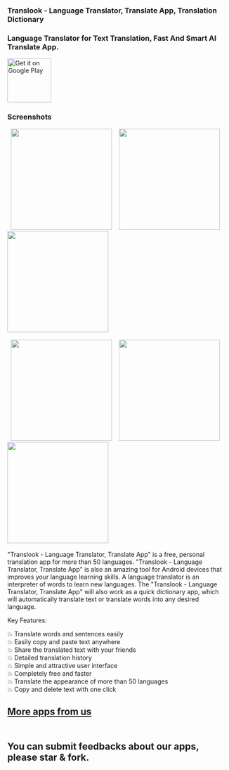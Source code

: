 ### Translook - Language Translator, Translate App, Translation Dictionary<br/>

### Language Translator for Text Translation, Fast And Smart AI Translate App.<br/>

<a href='https://play.google.com/store/apps/details?id=com.smart.translate.language.translator&pcampaignid=pcampaignidMKT-Other-global-all-co-prtnr-py-PartBadge-Mar2515-1'><img height="100" alt='Get it on Google Play' src='https://play.google.com/intl/en_us/badges/static/images/badges/en_badge_web_generic.png'/></a>

### Screenshots
<p>
  <span>&nbsp;</span>
  <img src="https://play-lh.googleusercontent.com/MafZizmEEo0NVD2_Z411lUc8vAA9YSuG3I4KMNDr6TJAyfj3Rfaca9LmkKg8qbtY2A=w526-h296-rw" width="230">
  <span>&nbsp;&nbsp;</span>
  <img src="https://play-lh.googleusercontent.com/7t3DyDzKDckOdRfZwNs_ZXOirwelR4XV0ElBoYh-tYaNipEguMjs2oygphBBiDXPGpY=w526-h296-rw" width="230">
  <span>&nbsp;&nbsp;</span>
  <img src="https://play-lh.googleusercontent.com/5oAInM6d5P-hwuK5_PlRDtrTOv0ZSaBflujIEwn79m396js4tTrb6s_L4ckaJerMQww=w526-h296-rw" width="230">
  <span>&nbsp;</span>
</p>
<p>
  <span>&nbsp;</span>
  <img src="https://play-lh.googleusercontent.com/tcSvelaew-FnzOf4ZXd4dB4uQgy-UvzQ_dSPuzJ6VUPCM-Ijb0lVOgvwauqcW04mHw=w526-h296-rw" width="230">
  <span>&nbsp;&nbsp;</span>
  <img src="https://play-lh.googleusercontent.com/Ed80nKeUJS-idx0zvCnBvRr8MAkZDqdcmzOyCMHxlF3QA0OCfFwDV3L4c2cj4psXQg=w526-h296-rw" width="230">
  <span>&nbsp;&nbsp;</span>
  <img src="https://play-lh.googleusercontent.com/8gA_kPHhHEfxJHI9daweCHZiXztBSL0ybfbh7rOmV15qj9E1getErQ5hP_iO1uC-n2o=w526-h296-rw" width="230">
  <span>&nbsp;</span>
</p>


"Translook - Language Translator, Translate App" is a free, personal translation app for more than 50 languages. "Translook - Language Translator, Translate App" is also an amazing tool for Android devices that improves your language learning skills. A language translator is an interpreter of words to learn new languages. The "Translook - Language Translator, Translate App" will also work as a quick dictionary app, which will automatically translate text or translate words into any desired language.

Key Features:

💥 Translate words and sentences easily<br/>
💥 Easily copy and paste text anywhere<br/>
💥 Share the translated text with your friends<br/>
💥 Detailed translation history<br/>
💥 Simple and attractive user interface<br/>
💥 Completely free and faster<br/>
💥 Translate the appearance of more than 50 languages<br/>
💥 Copy and delete text with one click<br/>

## [More apps from us](https://play.google.com/store/apps/dev?id=9118687405299306615)<br/><br/>

## You can submit feedbacks about our apps, please star & fork.<br/><br/>
